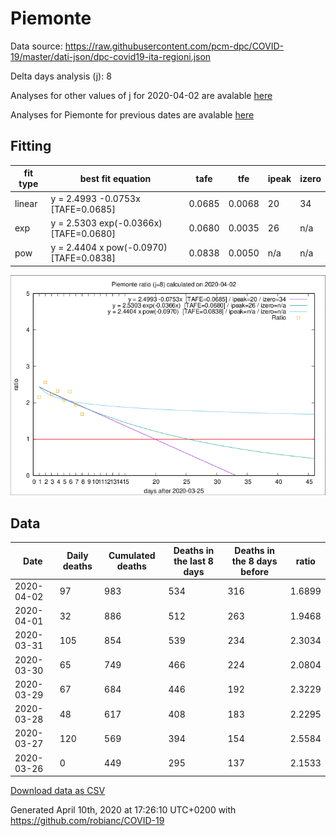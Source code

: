 # Piemonte

Data source: https://raw.githubusercontent.com/pcm-dpc/COVID-19/master/dati-json/dpc-covid19-ita-regioni.json

Delta days analysis (j): 8

Analyses for other values of j for 2020-04-02 are avalable [here](../README.md)

Analyses for Piemonte for previous dates are avalable [here](../../README.md)

## Fitting 
|fit type|best fit equation|tafe|tfe|ipeak|izero|
|-------|-----|--------|------|---|---|
|linear|y = 2.4993 -0.0753x  [TAFE=0.0685]|0.0685|0.0068|20|34|
|exp|y = 2.5303 exp(-0.0366x)  [TAFE=0.0680]|0.0680|0.0035|26|n/a|
|pow|y = 2.4404 x pow(-0.0970)  [TAFE=0.0838]|0.0838|0.0050|n/a|n/a|

![Plot](COVID-19_piemonte_j8_2020-04-02.png)

## Data
|Date|Daily deaths|Cumulated deaths|Deaths in the last 8 days|Deaths in the 8 days before|ratio|
|----|----------|-----------|-------|--------------------|-----|
|2020-04-02|97|983|534|316|1.6899|
|2020-04-01|32|886|512|263|1.9468|
|2020-03-31|105|854|539|234|2.3034|
|2020-03-30|65|749|466|224|2.0804|
|2020-03-29|67|684|446|192|2.3229|
|2020-03-28|48|617|408|183|2.2295|
|2020-03-27|120|569|394|154|2.5584|
|2020-03-26|0|449|295|137|2.1533|

[Download data as CSV](COVID-19_piemonte_j8_2020-04-02.csv)

Generated April 10th, 2020 at 17:26:10 UTC+0200 with https://github.com/robianc/COVID-19
